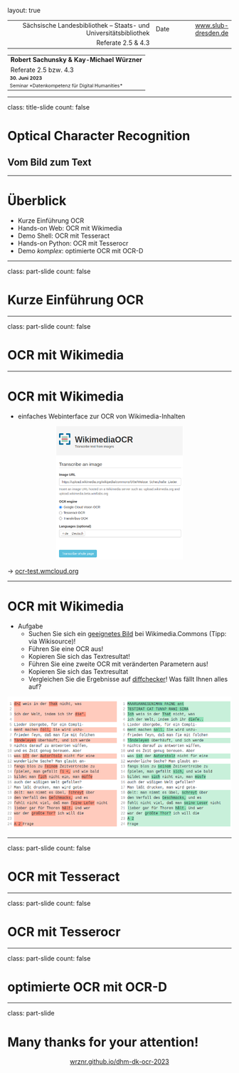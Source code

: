 layout: true
  
<div class="my-header"></div>

<div class="my-footer">
  <table>
    <tr>
      <td style="text-align:right">Sächsische Landesbibliothek – Staats- und Universitätsbibliothek</td>
      <td>Date</td>
      <td style="text-align:right"><a href="https://www.slub-dresden.de/">www.slub-dresden.de</a></td>
    </tr>
    <tr>
      <td style="text-align:right">Referate 2.5 & 4.3</td>
      <td />
    </tr>
  </table>
</div>

<div class="my-title-footer">
  <table>
    <tr>
      <td style="text-align:left"><b>Robert Sachunsky & Kay-Michael Würzner</b></td>
    </tr>
    <tr>
      <td style="text-align:left">Referate 2.5 bzw. 4.3</td>
    </tr>
    <tr>
      <td style="font-size:8pt"><b>30. Juni 2023</b></td>
    </tr>
    <tr>
      <td style="font-size:8pt">Seminar *Datenkompetenz für Digital Humanities*</td>
    </tr>
  </table>
</div>

---

class: title-slide
count: false

# Optical Character Recognition
## Vom Bild zum Text

---

# Überblick

- Kurze Einführung OCR
- Hands-on Web: OCR mit Wikimedia
- Demo Shell: OCR mit Tesseract
- Hands-on Python: OCR mit Tesserocr
- Demo *komplex*: optimierte OCR mit OCR-D

---

class: part-slide
count: false

# Kurze Einführung OCR

---

class: part-slide
count: false

# OCR mit Wikimedia

---

# OCR mit Wikimedia

- einfaches Webinterface zur OCR von Wikimedia-Inhalten

<center>
<img src="img/wikimedia.png" height="300px" />
</center>

→ [ocr-test.wmcloud.org](https://ocr-test.wmcloud.org/)

---

# OCR mit Wikimedia

- Aufgabe
    - Suchen Sie sich ein [geeignetes Bild](https://upload.wikimedia.org/wikipedia/commons/0/0e/Weisse_Scherzhafte_Lieder_003.jpg) bei Wikimedia.Commons (Tipp: via Wikisource)!
    - Führen Sie eine OCR aus!
    - Kopieren Sie sich das Textresultat!
    - Führen Sie eine zweite OCR mit veränderten Parametern aus!
    - Kopieren Sie sich das Textresultat
    - Vergleichen Sie die Ergebnisse auf [diffchecker](https://www.diffchecker.com/)! Was fällt Ihnen alles auf?

<center>
<img src="img/diff.png" height="300px" />
</center>


---

class: part-slide
count: false

# OCR mit Tesseract

---

class: part-slide
count: false

# OCR mit Tesserocr

---

class: part-slide
count: false

# optimierte OCR mit OCR-D

---

class: part-slide

# Many thanks for your attention!

<center>
<a href="https://wrznr.github.io/dhm-dk-ocr-2023/">wrznr.github.io/dhm-dk-ocr-2023</a>
</center>
